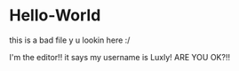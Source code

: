 # Hello-World
this is a bad file y u lookin here :/

I'm the editor!! it says my username is Luxly! ARE YOU OK?!!
